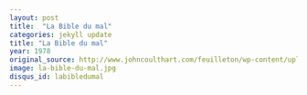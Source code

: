 ```yaml
---
layout: post
title:  "La Bible du mal"
categories: jekyll update
title: "La Bible du mal"
year: 1978
original_source: http://www.johncoulthart.com/feuilleton/wp-content/uploads/2011/06/ruppert1-big.jpg
image: la-bible-du-mal.jpg
disqus_id: labibledumal
---
```

